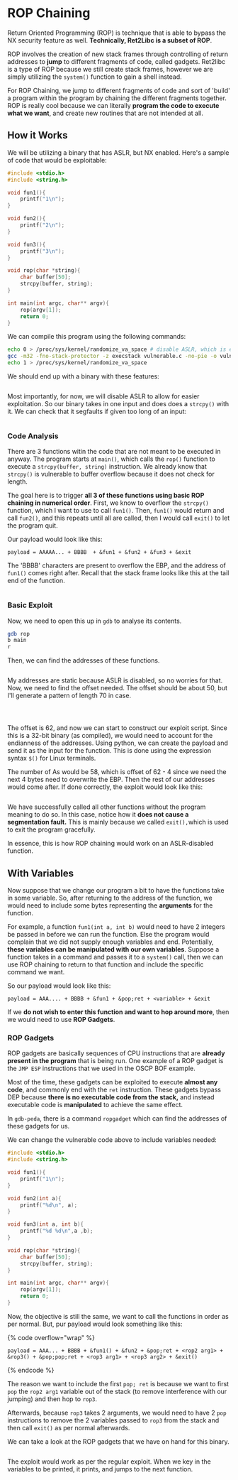 # ROP Chaining

Return Oriented Programming (ROP) is technique that is able to bypass the NX security feature as well. **Technically, Ret2Libc is a subset of ROP**.&#x20;

ROP involves the creation of new stack frames through controlling of return addresses to **jump** to different fragments of code, called gadgets. Ret2libc is a type of ROP because we still create stack frames, however we are simply utilizing the `system()` function to gain a shell instead. &#x20;

For ROP Chaining, we jump to different fragments of code and sort of 'build' a program within the program by chaining the different fragments together. ROP is really cool because we can literally **program the code to execute what we want**, and create new routines that are not intended at all.&#x20;

## How it Works

We will be utilizing a binary that has ASLR, but NX enabled. Here's a sample of code that would be exploitable:

```c
#include <stdio.h>
#include <string.h>

void fun1(){
	printf("1\n");
}

void fun2(){
	printf("2\n");
}

void fun3(){
	printf("3\n");
}

void rop(char *string){
	char buffer[50];
	strcpy(buffer, string);
}

int main(int argc, char** argv){
	rop(argv[1]);
	return 0;
}
```

We can compile this program using the following commands:

```bash
echo 0 > /proc/sys/kernel/randomize_va_space # disable ASLR, which is enabled by default
gcc -m32 -fno-stack-protector -z execstack vulnerable.c -no-pie -o vuln
echo 1 > /proc/sys/kernel/randomize_va_space
```

We should end up with a binary with these features:

<figure><img src="../.gitbook/assets/image (30) (2) (2).png" alt=""><figcaption></figcaption></figure>

Most importantly, for now, we will disable ASLR to allow for easier exploitation. So our binary takes in one input and does does a `strcpy()` with it. We can check that it segfaults if given too long of an input:

<figure><img src="../.gitbook/assets/image (92) (1) (1).png" alt=""><figcaption></figcaption></figure>

### Code Analysis

There are 3 functions witin the code that are not meant to be executed in anyway. The program starts at `main()`, which calls the `rop()` function to execute a `strcpy(buffer, string)` instruction. We already know that `strcpy()` is vulnerable to buffer overflow because it does not check for length.&#x20;

The goal here is to trigger **all 3 of these functions using basic ROP chaining in numerical order**. First, we know to overflow the `strcpy()` function, which I want to use to call `fun1()`. Then, `fun1()` would return and call `fun2()`, and this repeats until all are called, then I would call `exit()` to let the program quit.

Our payload would look like this:

```
payload = AAAAA... + BBBB  + &fun1 + &fun2 + &fun3 + &exit
```

The 'BBBB' characters are present to overflow the EBP, and the address of `fun1()` comes right after. Recall that the stack frame looks like this at the tail end of the function.

<figure><img src="../.gitbook/assets/image (14) (1) (1).png" alt=""><figcaption></figcaption></figure>

### Basic Exploit

Now, we need to open this up in `gdb` to analyse its contents.

```bash
gdb rop
b main
r
```

Then, we can find the addresses of these functions.

<figure><img src="../.gitbook/assets/image (5) (7).png" alt=""><figcaption></figcaption></figure>

My addresses are static because ASLR is disabled, so no worries for that. Now, we need to find the offset needed. The offset should be about 50, but I'll generate a pattern of length 70 in case.

<figure><img src="../.gitbook/assets/image (90) (1).png" alt=""><figcaption></figcaption></figure>

<figure><img src="../.gitbook/assets/image (3) (4) (2).png" alt=""><figcaption></figcaption></figure>

<figure><img src="../.gitbook/assets/image (11) (6) (1).png" alt=""><figcaption></figcaption></figure>

The offset is 62, and now we can start to construct our exploit script. Since this is a 32-bit binary (as compiled), we would need to account for the endianness of the addresses. Using python, we can create the payload and send it as the input for the function. This is done using the expression syntax `$()` for Linux terminals.

The number of As would be 58, which is offset of 62 - 4 since we need the next 4 bytes need to overwrite the EBP. Then the rest of our addresses would come after. If done correctly, the exploit would look like this:

<figure><img src="../.gitbook/assets/image (350) (1).png" alt=""><figcaption></figcaption></figure>

We have successfully called all other functions without the program meaning to do so. In this case, notice how it **does not cause a segmentation fault.** This is mainly because we called `exit(),`which is used to exit the program gracefully.&#x20;

In essence, this is how ROP chaining would work on an ASLR-disabled function.

## With Variables

Now suppose that we change our program a bit to have the functions take in some variable. So, after returning to the address of the function, we would need to include some bytes representing the **arguments** for the function.&#x20;

For example, a function `fun1(int a, int b)` would need to have 2 integers be passed in before we can run the function. Else the program would complain that we did not supply enough variables and end. Potentially, **these variables can be manipulated with our own variables**. Suppose a function takes in a command and passes it to a `system()` call, then we can use ROP chaining to return to that function and include the specific command we want.&#x20;

So our payload would look like this:

```
payload = AAA.... + BBBB + &fun1 + &pop;ret + <variable> + &exit
```

If we **do not wish to enter this function and want to hop around more**, then we would need to use **ROP Gadgets**.

### ROP Gadgets

ROP gadgets are basically sequences of CPU instructions that are **already present in the program** that is being run. One example of a ROP gadget is the `JMP ESP` instructions that we used in the OSCP BOF example.&#x20;

Most of the time, these gadgets can be exploited to execute **almost any code**, and commonly end with the `ret` instruction. These gadgets bypass DEP because **there is no executable code from the stack,** and instead executable code is **manipulated** to achieve the same effect.

In `gdb-peda`, there is a command `ropgadget` which can find the addresses of these gadgets for us.&#x20;

We can change the vulnerable code above to include variables needed:

```c
#include <stdio.h>
#include <string.h>

void fun1(){
	printf("1\n");
}

void fun2(int a){
	printf("%d\n", a);
}

void fun3(int a, int b){
	printf("%d %d\n",a ,b);
}

void rop(char *string){
	char buffer[50];
	strcpy(buffer, string);
}

int main(int argc, char** argv){
	rop(argv[1]);
	return 0;
}
```



Now, the objective is still the same, we want to call the functions in order as per normal. But, pur payload would look something like this:

{% code overflow="wrap" %}
```
payload = AAA... + BBBB + &fun1() + &fun2 + &pop;ret + <rop2 arg1> + &rop3() + &pop;pop;ret + <rop3 arg1> + <rop3 arg2> + &exit()
```
{% endcode %}

The reason we want to include the first `pop; ret` is because we want to first `pop` the `rop2 arg1` variable out of the stack (to remove interference with our jumping) and then hop to `rop3`.&#x20;

Afterwards, because `rop3` takes 2 arguments, we would need to have 2 `pop` instructions to remove the 2 variables passed to `rop3` from the stack and then call `exit()` as per normal afterwards.&#x20;

We can take a look at the ROP gadgets that we have on hand for this binary.

<figure><img src="../.gitbook/assets/image (39) (1) (2).png" alt=""><figcaption></figcaption></figure>

The exploit would work as per the regular exploit. When we key in the variables to be printed, it prints, and jumps to the next function.
